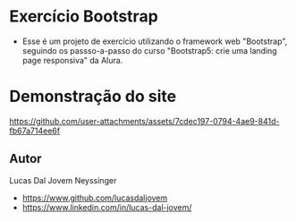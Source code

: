 
# Exercício Bootstrap

- Esse é um projeto de exercício utilizando o framework web "Bootstrap", seguindo os passso-a-passo do curso "Bootstrap5: crie uma landing page responsiva" da Alura.


# Demonstração do site
https://github.com/user-attachments/assets/7cdec197-0794-4ae9-841d-fb67a714ee6f



## Autor

Lucas Dal Jovem Neyssinger
- https://www.github.com/lucasdaljovem
- https://www.linkedin.com/in/lucas-dal-jovem/
   

